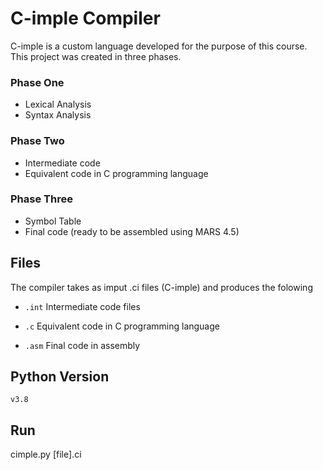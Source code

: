 # C-imple Compiler
C-imple is a custom language developed for the purpose of this course.
This project was created in three phases.
###	Phase One
- Lexical Analysis 
- Syntax Analysis

###	Phase Two
- Intermediate code
- Equivalent code in C programming language

### Phase Three
- Symbol Table
- Final code (ready to be assembled using MARS 4.5)

## Files
The compiler takes as imput .ci files (C-imple) and produces the folowing
-  `.int` Intermediate code files

-  `.c`   Equivalent code in C programming language

- `.asm`  Final code in assembly

## Python Version
`v3.8`

## Run
cimple.py [file].ci
